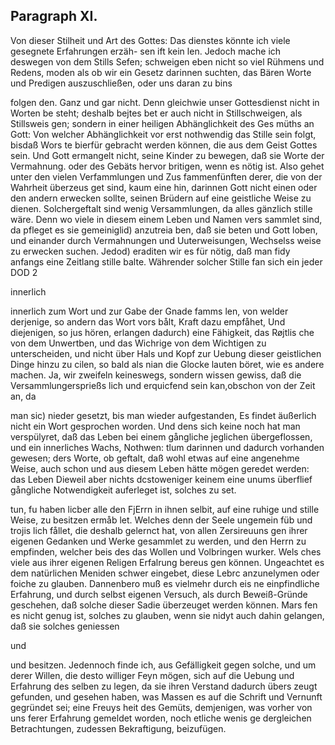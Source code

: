 

<!-- Seite 499 -->
Paragraph XI.
-------------

Von dieser Stilheit und Art des Gottes: Das dienstes könnte ich viele gesegnete Erfahrungen erzäh- sen ift kein len. Jedoch mache ich deswegen von dem Stills Sefen; schweigen eben nicht so viel Rühmens und Redens, moden als ob wir ein Gesetz darinnen suchten, das Bären Worte und Predigen auszuschließen, oder uns daran zu bins

folgen den. Ganz und gar nicht. Denn gleichwie unser Gottesdienst nicht in Worten be steht; deshalb bejtes bet er auch nicht in Stillschweigen, als Stillsweis gen; sondern in einer heiligen Abhänglichkeit des Ges müths an Gott: Von welcher Abhänglichkeit vor erst nothwendig das Stille sein folgt, bisdaß Wors te bierfür gebracht werden können, die aus dem Geist Gottes sein. Und Gott ermangelt nicht, seine Kinder zu bewegen, daß sie Worte der Vermahnung. oder des Gebäts hervor britigen, wenn es nötig ist. Also gehet unter den vielen Verfammlungen und Zus fammenfünften derer, die von der Wahrheit überzeus get sind, kaum eine hin, darinnen Gott nicht einen oder den andern erwecken sollte, seinen Brüdern auf eine geistliche Weise zu dienen. Solchergeftalt sind wenig Versammlungen, da alles gänzlich stille wäre. Denn wo viele in diesem einem Leben und Namen vers sammlet sind, da pfleget es sie gemeiniglid) anzutreia ben, daß sie beten und Gott loben, und einander durch Vermahnungen und Uuterweisungen, Wechselss weise zu erwecken suchen. Jedod) eraditen wir es für nötig, daß man fidy anfangs eine Zeitlang stille balte. Währender solcher Stille fan sich ein jeder DOD 2

innerlich
<!-- Seite 500 -->
 
innerlich zum Wort und zur Gabe der Gnade famms len, von welder derjenige, so andern das Wort vors bålt, Kraft dazu empfåhet, Und diejenigen, so jus hören, erlangen dadurch) eine Fähigkeit, das Røjtlis che von dem Unwertben, und das Wichrige von dem Wichtigen zu unterscheiden, und nicht über Hals und Kopf zur Uebung dieser geistlichen Dinge hinzu zu cilen, so bald als nian die Glocke lauten böret, wie es andere machen. Ja, wir zweifeln keineswegs, sondern wissen gewiss, daß die Versammlungersprießs lich und erquicfend sein kan,obschon von der Zeit an, da

man sic) nieder gesetzt, bis man wieder aufgestanden, Es findet äußerlich nicht ein Wort gesprochen worden. Und dens sich keine noch hat man verspülyret, daß das Leben bei einem gångliche jeglichen übergeflossen, und ein innerliches Wachs, Nothwen: tlum darinnen und dadurch vorhanden gewesen; ders Worte, ob geftalt, daß wohl etwas auf eine angenehme Weise, auch schon und aus diesem Leben hätte mögen geredet werden: das Leben Dieweil aber nichts dcstoweniger keinem eine unums überflief gångliche Notwendigkeit auferleget ist, solches zu set.

tun, fu haben licber alle den FjErrn in ihnen selbit, auf eine ruhige und stille Weise, zu besitzen ermåb let. Welches denn der Seele ungemein füb und trojis lich fållet, die deshalb gelernct hat, von allen Zersireuuns gen ihrer eigenen Gedanken und Werke gesammlet zu werden, und den Herrn zu empfinden, welcher beis des das Wollen und Volbringen wurker. Wels ches viele aus ihrer eigenen Religen Erfalrung bereus gen können. Ungeachtet es dem natürlichen Meniden schwer eingebet, diese Lebrc anzunelymen oder foiche zu glauben. Dannenbero muß es vielmehr durch eis ne einpfindliche Erfahrung, und durch selbst eigenen Versuch, als durch Beweiß-Gründe geschehen, daß solche dieser Sadie überzeuget werden können. Mars fen es nicht genug ist, solches zu glauben, wenn sie nidyt auch dahin gelangen, daß sie solches geniessen

und
<!-- Seite 501 -->
 und besitzen. Jedennoch finde ich, aus Gefälligkeit 
gegen solche, und um derer Willen, die desto williger 
Feyn mögen, sich auf die Uebung und Erfahrung des 
selben zu legen, da sie ihren Verstand dadurch übers 
zeugt gefunden, und gesehen haben, was Massen es auf 
die Schrift und Vernunft gegründet sei; eine Freuys 
heit des Gemüts, demjenigen, was vorher von uns 
ferer Erfahrung gemeldet worden, noch etliche wenis 
ge dergleichen Betrachtungen, zudessen Bekraftigung, 
beizufügen. 

